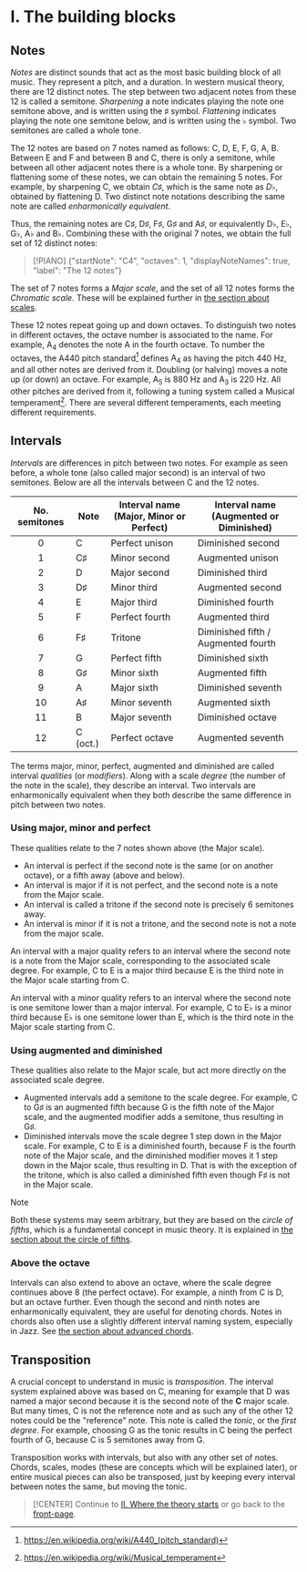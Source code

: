 # I. The building blocks

## Notes
_Notes_ are distinct sounds that act as the most basic building block of all music. They represent a pitch, and a duration. In western musical theory, there are 12 distinct notes. The step between two adjacent notes from these 12 is called a semitone. _Sharpening_ a note indicates playing the note one semitone above, and is written using the $\sharp$ symbol. _Flattening_ indicates playing the note one semitone below, and is written using the $\flat$ symbol. Two semitones are called a whole tone.

The 12 notes are based on 7 notes named as follows: $\text{C}$, $\text{D}$, $\text{E}$, $\text{F}$, $\text{G}$, $\text{A}$, $\text{B}$. Between $\text{E}$ and $\text{F}$ and between $\text{B}$ and $\text{C}$, there is only a semitone, while between all other adjacent notes there is a whole tone. By sharpening or flattening some of these notes, we can obtain the remaining 5 notes. For example, by sharpening $\text{C}$, we obtain $C\sharp$, which is the same note as $D\flat$, obtained by flattening $\text{D}$. Two distinct note notations describing the same note are called _enharmonically equivalent_.

Thus, the remaining notes are $\text{C}\sharp$, $\text{D}\sharp$, $\text{F}\sharp$, $\text{G}\sharp$ and $\text{A}\sharp$, or equivalently $\text{D}\flat$, $\text{E}\flat$, $\text{G}\flat$, $\text{A}\flat$ and $\text{B}\flat$. Combining these with the original 7 notes, we obtain the full set of 12 distinct notes:

> [!PIANO]
> {"startNote": "C4", "octaves": 1, "displayNoteNames": true, "label": "The 12 notes"}

The set of 7 notes forms a _Major scale_, and the set of all 12 notes forms the _Chromatic scale_. These will be explained further in [the section about scales](../where-the-theory-starts/index.md#scales).

These 12 notes repeat going up and down octaves. To distinguish two notes in different octaves, the octave number is associated to the name. For example, $\text{A}_4$ denotes the note $\text{A}$ in the fourth octave. To number the octaves, the A440 pitch standard[^1] defines $\text{A}_4$ as having the pitch 440 Hz, and all other notes are derived from it. Doubling (or halving) moves a note up (or down) an octave. For example, $\text{A}_5$ is 880 Hz and $\text{A}_3$ is 220 Hz. All other pitches are derived from it, following a tuning system called a Musical temperament[^2]. There are several different temperaments, each meeting different requirements.

## Intervals
_Intervals_ are differences in pitch between two notes. For example as seen before, a whole tone (also called major second) is an interval of two semitones. Below are all the intervals between $\text{C}$ and the 12 notes.

| No. semitones | Note               | Interval name (Major, Minor or Perfect) | Interval name (Augmented or Diminished) |
|:-------------:| -------------------| ----------------------------------------| --------------------------------------- |
| 0             | $\text{C}$         | Perfect unison                          | Diminished second                       |
| 1             | $\text{C}\sharp$   | Minor second                            | Augmented unison                        |
| 2             | $\text{D}$         | Major second                            | Diminished third                        |
| 3             | $\text{D}\sharp$   | Minor third                             | Augmented second                        |
| 4             | $\text{E}$         | Major third                             | Diminished fourth                       |
| 5             | $\text{F}$         | Perfect fourth                          | Augmented third                         |
| 6             | $\text{F}\sharp$   | Tritone                                 | Diminished fifth / Augmented fourth     |
| 7             | $\text{G}$         | Perfect fifth                           | Diminished sixth                        |
| 8             | $\text{G}\sharp$   | Minor sixth                             | Augmented fifth                         |
| 9             | $\text{A}$         | Major sixth                             | Diminished seventh                      |
| 10            | $\text{A}\sharp$   | Minor seventh                           | Augmented sixth                         |
| 11            | $\text{B}$         | Major seventh                           | Diminished octave                       |
| 12            | $\text{C}$ (oct.)  | Perfect octave                          | Augmented seventh                       |

The terms major, minor, perfect, augmented and diminished are called interval _qualities_ (or _modifiers_). Along with a scale _degree_ (the number of the note in the scale), they describe an interval. Two intervals are enharmonically equivalent when they both describe the same difference in pitch between two notes.

### Using major, minor and perfect
These qualities relate to the 7 notes shown above (the Major scale).
- An interval is perfect if the second note is the same (or on another octave), or a fifth away (above and below).
- An interval is major if it is not perfect, and the second note is a note from the Major scale.
- An interval is called a tritone if the second note is precisely 6 semitones away.
- An interval is minor if it is not a tritone, and the second note is not a note from the major scale.

An interval with a major quality refers to an interval where the second note is a note from the Major scale, corresponding to the associated scale degree. For example, $\text{C}$ to $\text{E}$ is a major third because $\text{E}$ is the third note in the Major scale starting from $\text{C}$. 

An interval with a minor quality refers to an interval where the second note is one semitone lower than a major interval. For example, $\text{C}$ to $\text{E}\flat$ is a minor third because $\text{E}\flat$ is one semitone lower than $\text{E}$, which is the third note in the Major scale starting from $\text{C}$.

### Using augmented and diminished
These qualities also relate to the Major scale, but act more directly on the associated scale degree.
- Augmented intervals add a semitone to the scale degree. For example, $\text{C}$ to $\text{G}\sharp$ is an augmented fifth because $\text{G}$ is the fifth note of the Major scale, and the augmented modifier adds a semitone, thus resulting in $\text{G}\sharp$.
- Diminished intervals move the scale degree 1 step down in the Major scale. For example, $\text{C}$ to $\text{E}$ is a diminished fourth, because $\text{F}$ is the fourth note of the Major scale, and the diminished modifier moves it 1 step down in the Major scale, thus resulting in $\text{D}$. That is with the exception of the tritone, which is also called a diminished fifth even though $\text{F}\sharp$ is not in the Major scale.

> [!NOTE]
> Both these systems may seem arbitrary, but they are based on the _circle of fifths_, which is a fundamental concept in music theory. It is explained in [the section about the circle of fifths](../where-the-theory-starts/index.md#the-circle-of-fifths).

### Above the octave
Intervals can also extend to above an octave, where the scale degree continues above 8 (the perfect octave). For example, a ninth from $\text{C}$ is $\text{D}$, but an octave further. Even though the second and ninth notes are enharmonically equivalent, they are useful for denoting chords. Notes in chords also often use a slightly different interval naming system, especially in Jazz. See [the section about advanced chords](../deeper-into-chords/index.md#advanced-chords).

## Transposition
A crucial concept to understand in music is _transposition_. The interval system explained above was based on $\text{C}$, meaning for example that $\text{D}$ was named a major second because it is the second note of the $\textbf{C}$ major scale. But many times, $\text{C}$ is not the reference note and as such any of the other 12 notes could be the "reference" note. This note is called the _tonic_, or the _first degree_. For example, choosing $\text{G}$ as the tonic results in $\text{C}$ being the perfect fourth of $\text{G}$, because $\text{C}$ is 5 semitones away from $\text{G}$.

Transposition works with intervals, but also with any other set of notes. Chords, scales, modes (these are concepts which will be explained later), or entire musical pieces can also be transposed, just by keeping every interval between notes the same, but moving the tonic.

> [!CENTER]
> Continue to [II. Where the theory starts](../where-the-theory-starts/index.md) or go back to the [front-page](../index.md).

[^1]: https://en.wikipedia.org/wiki/A440_(pitch_standard)
[^2]: https://en.wikipedia.org/wiki/Musical_temperament
